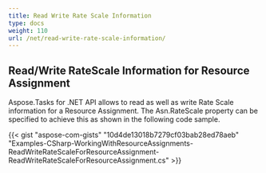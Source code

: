 ```yaml
---
title: Read Write Rate Scale Information
type: docs
weight: 110
url: /net/read-write-rate-scale-information/
---
```


## **Read/Write RateScale Information for Resource Assignment**
Aspose.Tasks for .NET API allows to read as well as write Rate Scale information for a Resource Assignment. The Asn.RateScale property can be specified to achieve this as shown in the following code sample.

{{< gist "aspose-com-gists" "10d4de13018b7279cf03bab28ed78aeb" "Examples-CSharp-WorkingWithResourceAssignments-ReadWriteRateScaleForResourceAssignment-ReadWriteRateScaleForResourceAssignment.cs" >}}
